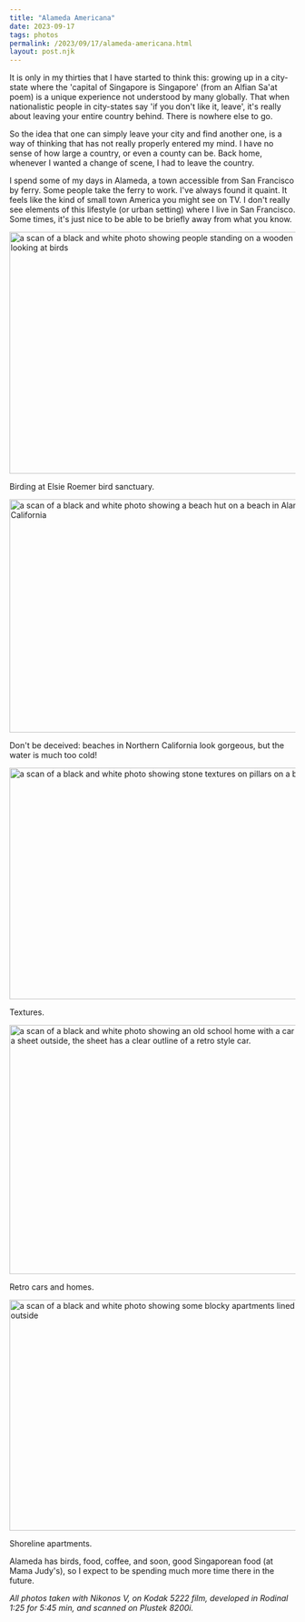 ```yaml
---
title: "Alameda Americana"
date: 2023-09-17
tags: photos
permalink: /2023/09/17/alameda-americana.html
layout: post.njk
---
```

It is only in my thirties that I have started to think this: growing up in a city-state where the 'capital of Singapore is Singapore' (from an Alfian Sa'at poem) is a unique experience not understood by many globally. That when nationalistic people in city-states say 'if you don't like it, leave', it's really about leaving your entire country behind. There is nowhere else to go.

So the idea that one can simply leave your city and find another one, is a way of thinking that has not really properly entered my mind. I have no sense of how large a country, or even a county can be. Back home, whenever I wanted a change of scene, I had to leave the country.

I spend some of my days in Alameda, a town accessible from San Francisco by ferry. Some people take the ferry to work. I've always found it quaint. It feels like the kind of small town America you might see on TV. I don't really see elements of this lifestyle (or urban setting) where I live in San Francisco. Some times, it's just nice to be able to be briefly away from what you know. 

<img src="/photos/uploads/20230917-alameda-birding-nikonos-kodak5222-rodinal-010-positive.jpg" width="600" height="425" alt="a scan of a black and white photo showing people standing on a wooden boardwalk looking at birds">

Birding at Elsie Roemer bird sanctuary.

<img src="/photos/uploads/20230917-alameda-birding-nikonos-kodak5222-rodinal-013-positive.jpg" width="600" height="410" alt="a scan of a black and white photo showing a beach hut on a beach in Alameda, California">

Don't be deceived: beaches in Northern California look gorgeous, but the water is much too cold!

<img src="/photos/uploads/20230917-alameda-birding-nikonos-kodak5222-rodinal-016-positive.jpg" width="600" height="407" alt="a scan of a black and white photo showing stone textures on pillars on a building">

Textures.

<img src="/photos/uploads/20230917-alameda-birding-nikonos-kodak5222-rodinal-021-positive.jpg" width="600" height="438" alt="a scan of a black and white photo showing an old school home with a car covered with a sheet outside, the sheet has a clear outline of a retro style car.">

Retro cars and homes.

<img src="/photos/uploads/20230917-alameda-birding-nikonos-kodak5222-rodinal-005-positive.jpg" width="600" height="406" alt="a scan of a black and white photo showing some blocky apartments lined with cars outside">

Shoreline apartments.

Alameda has birds, food, coffee, and soon, good Singaporean food (at Mama Judy's), so I expect to be spending much more time there in the future.

_All photos taken with Nikonos V, on Kodak 5222 film, developed in Rodinal 1:25 for 5:45 min, and scanned on Plustek 8200i._
